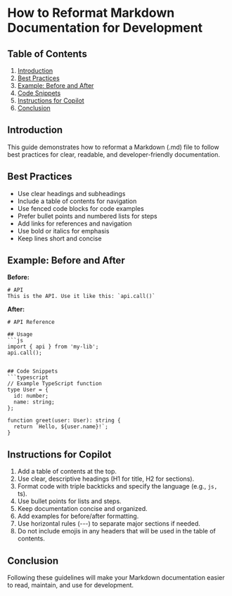 # How to Reformat Markdown Documentation for Development

## Table of Contents
1. [Introduction](#introduction)
2. [Best Practices](#best-practices)
3. [Example: Before and After](#example-before-and-after)
4. [Code Snippets](#code-snippets)
5. [Instructions for Copilot](#instructions-for-copilot)
6. [Conclusion](#conclusion)

## Introduction
This guide demonstrates how to reformat a Markdown (.md) file to follow best practices for clear, readable, and developer-friendly documentation.

## Best Practices
- Use clear headings and subheadings
- Include a table of contents for navigation
- Use fenced code blocks for code examples
- Prefer bullet points and numbered lists for steps
- Add links for references and navigation
- Use bold or italics for emphasis
- Keep lines short and concise

## Example: Before and After
**Before:**
```
# API
This is the API. Use it like this: `api.call()`
```

**After:**
```
# API Reference

## Usage
```js
import { api } from 'my-lib';
api.call();
```
```

## Code Snippets
```typescript
// Example TypeScript function
type User = {
  id: number;
  name: string;
};

function greet(user: User): string {
  return `Hello, ${user.name}!`;
}
```

## Instructions for Copilot
1. Add a table of contents at the top.
2. Use clear, descriptive headings (H1 for title, H2 for sections).
3. Format code with triple backticks and specify the language (e.g., ```js, ```ts).
4. Use bullet points for lists and steps.
5. Keep documentation concise and organized.
6. Add examples for before/after formatting.
7. Use horizontal rules (---) to separate major sections if needed.
8. Do not include emojis in any headers that will be used in the table of contents.

## Conclusion
Following these guidelines will make your Markdown documentation easier to read, maintain, and use for development.
